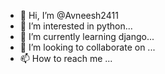 - 👋 Hi, I’m @Avneesh2411
- 👀 I’m interested in python...
- 🌱 I’m currently learning django...
- 💞️ I’m looking to collaborate on ...
- 📫 How to reach me ...

<!---
Avneesh2411/Avneesh2411 is a ✨ special ✨ repository because its `README.md` (this file) appears on your GitHub profile.
You can click the Preview link to take a look at your changes.
--->
